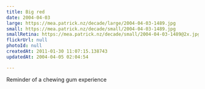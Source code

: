 ```yaml
---
title: Big red
date: 2004-04-03
large: https://mea.patrick.nz/decade/large/2004-04-03-1489.jpg
small: https://mea.patrick.nz/decade/small/2004-04-03-1489.jpg
smallRetina: https://mea.patrick.nz/decade/small/2004-04-03-1489@2x.jpg
flickrUrl: null
photoId: null
createdAt: 2011-01-30 11:07:15.138743
updatedAt: 2004-04-05 02:04:54

---
```

Reminder of a chewing gum experience
